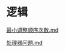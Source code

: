 # 逻辑

[最小调整顺序次数.md](https://github.com/niu0217/Documents/blob/main/Algorithm/OD/logic/最小调整顺序次数.md)

[处理器问题.md](https://github.com/niu0217/Documents/blob/main/Algorithm/OD/logic/处理器问题.md)
